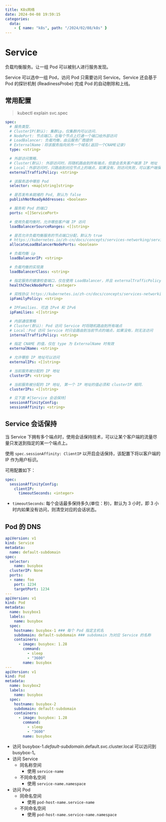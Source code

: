 ```yaml
---
title: K8s网络
date: 2024-04-08 19:59:15
categories: 
  data:
    - { name: "k8s", path: "/2024/02/08/k8s" }
---
```



# Service

负载均衡服务。让一组 Pod 可以被别人进行服务发现。

Service 可以选中一组 Pod，访问 Pod 只需要访问 Service。Service 还会基于 Pod 的探针机制 (ReadinessProbe) 完成 Pod 的自动剔除和上线。

## 常用配置

> kubectl explain svc.spec

```yaml
spec:
  # 服务类型.
  # ClusterIP(默认): 集群ip，仅集群内可以访问.
  # NodePort: 节点端口，在每个节点上打通一个端口给外部访问
  # LoadBalancer: 负载均衡，由云服务厂商提供
  # ExternalName：将该服务指向另外一个域名(返回一个CNAME记录)
  type: <string>

  # 外部访问策略.
  # Cluster(默认): 外部访问时，将随机路由到所有端点，但是会丢失客户端源 IP 地址
  # Local：外部访问时，只路由到对应节点上的端点，如果没有，则访问失败，可以客户端保留源 IP 地址，但是失去了部分负载均衡功能.
  externalTrafficPolicy: <string>

  # 该服务选中哪些 Pod
  selector: <map[string]string>

  # 是否发布未就绪的 Pod, 默认为 false
  publishNotReadyAddresses: <boolean>

  # 服务和 Pod 的端口
  ports: <[]ServicePort>

  # 使用负载均衡时，允许哪些客户端 IP 访问
  loadBalancerSourceRanges: <[]string>

  # 是否允许负载均衡服务的节点端口分配，默认为 true
  # https://kubernetes.io/zh-cn/docs/concepts/services-networking/service/#load-balancer-nodeport-allocation
  allocateLoadBalancerNodePorts: <boolean>

  # 负载均衡 ip
  loadBalancerIP: <string>

  # 负载均衡的实现类
  loadBalancerClass: <string>

  # 指定服务的健康检查端口，仅在使用 LoadBalancer，并且 externalTrafficPolicy 为 Local 时有效.
  healthCheckNodePort: <integer>

  # 双栈协议 https://kubernetes.io/zh-cn/docs/concepts/services-networking/dual-stack/
  ipFamilyPolicy: <string>    

  # IPFamilies. 可选 IPv4 和 IPv6 
  ipFamilies: <[]string>

  # 内部通信策略
  # Cluster(默认): Pod 访问 Service 时将随机路由到所有端点
  # Local：Pod 访问 Service 时只会路由到当前节点的端点，如果没有，则无法访问
  internalTrafficPolicy: <string>

  # 指定 CNAME 的值，仅在 type 为 ExternalName 时有效
  externalName: <string>

  # 允许哪些 IP 地址可以访问
  externalIPs: <[]string>

  # 当前服务被分配的 IP 地址
  clusterIP: <string>

  # 当前服务被分配的 IP 地址, 第一个 IP 地址的值必须和 clusterIP 相同.
  clusterIPs: <[]string>

  # 见下面 #[Service 会话保持]
  sessionAffinityConfig: 
  sessionAffinity: <string>
```

## Service 会话保持

当 Service 下拥有多个端点时，使用会话保持技术，可以让某个客户端的流量尽量只发送到指定的某一个端点上。

使用 `spec.sessionAffinity: ClientIP` 以开启会话保持，该配置下将以客户端的IP 作为用户标识。

可用配置如下：

```yaml
spec:
  sessionAffinityConfig:
    clientIP:
      timeoutSeconds: <integer>
```

- `timeoutSeconds`: 每个会话最多保持多久(单位：秒)，默认为 3 小时，即 3 小时内如果没有访问，则清空对应的会话状态。

## Pod 的 DNS


```yaml
apiVersion: v1
kind: Service
metadata: 
  name: default-subdomain
spec:
  selector:
    name: busybox
  clusterIP: None
  ports:
  - name: foo
    port: 1234
    targetPort: 1234
---
apiVersion: v1
kind: Pod
metadata:
  name: busybox1
  labels:
    name: busybox
  spec:
    hostname: busybox-1 ### 每个 Pod 指定主机名
    subdomain: default-subdomain ### subdomain 为对应 Service 的名称
    containers:
      - image: busybox: 1.28
        command:
          - sleep
          - "3600"
        name: busybox
---
apiVersion: v1
kind: Pod
metadata:
  name: busybox2
  labels:
    name: busybox
  spec:
    hostname: busybox-2
    subdomain: default-subdomain
    containers:
      - image: busybox: 1.28
        command:
          - sleep
          - "3600"
        name: busybox
```

- 访问 busybox-1.*default-subdomain*.default.svc.cluster.local 可以访问到 busybox-1。
- 访问 Service
  - 同名称空间
    - 使用 `service-name`
  - 不同命名空间
    - 使用 `service-name.namespace`
- 访问 Pod
  - 同命名空间
    - 使用 `pod-host-name.service-name`
  - 不同命名空间
    - 使用 `pod-host-name.service-name.namespace`